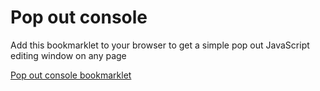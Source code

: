 Pop out console
===============

Add this bookmarklet to your browser to get a simple pop out JavaScript editing window on any page

<a href="javascript:window.run=function(s) { eval(s); };var w=window.open('', 'console', 'width=600,height=300,resizable=yes,dependent=yes'), d=w.document;d.write('<!doctype html><title>Console</title><textarea style=\'width: 100%; height: 250px;\' id=\'console\'></textarea><script src=\'http://maelstrom.github.com/popout-console/console.js\'></script>');d.close();">Pop out console bookmarklet</a>
